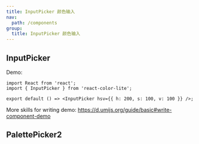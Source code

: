 ```yaml
---
title: InputPicker 颜色输入
nav:
  path: /components
group:
  title: InputPicker 颜色输入
---
```


## InputPicker

Demo:

```tsx
import React from 'react';
import { InputPicker } from 'react-color-lite';

export default () => <InputPicker hsv={{ h: 200, s: 100, v: 100 }} />;
```

More skills for writing demo: https://d.umijs.org/guide/basic#write-component-demo

## PalettePicker2
